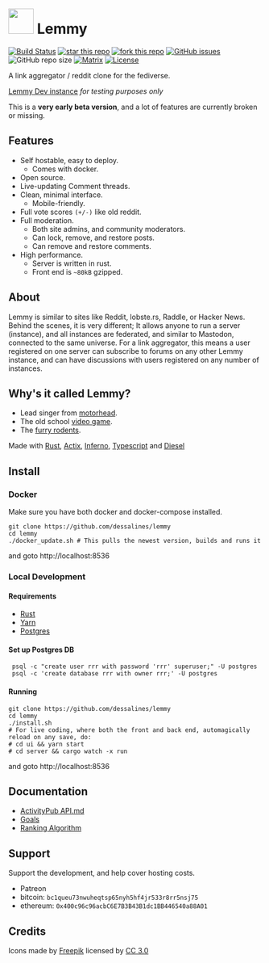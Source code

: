 <h1><img src="https://image.flaticon.com/icons/svg/194/194242.svg" width="50px" height="50px" /> Lemmy</h1>

[![Build Status](https://travis-ci.org/dessalines/lemmy.svg?branch=master)](https://travis-ci.org/dessalines/lemmy)
[![star this repo](http://githubbadges.com/star.svg?user=dessalines&repo=lemmy&style=flat)](https://github.com/dessalines/lemmy)
[![fork this repo](http://githubbadges.com/fork.svg?user=dessalines&repo=lemmy&style=flat)](https://github.com/dessalines/lemmy/fork)
[![GitHub issues](https://img.shields.io/github/issues-raw/dessalines/lemmy.svg)](https://github.com/dessalines/lemmy/issues)
![GitHub repo size](https://img.shields.io/github/repo-size/dessalines/lemmy.svg)
[![Matrix](https://img.shields.io/matrix/rust-reddit-fediverse:matrix.org.svg?label=matrix-chat)](https://riot.im/app/#/room/#rust-reddit-fediverse:matrix.org)
[![License](https://img.shields.io/github/license/dessalines/lemmy.svg)](LICENSE)

A link aggregator / reddit clone for the fediverse.

[Lemmy Dev instance](https://dev.lemmy.ml) *for testing purposes only*

This is a **very early beta version**, and a lot of features are currently broken or missing.

## Features
- Self hostable, easy to deploy.
  - Comes with docker.
- Open source.
- Live-updating Comment threads.
- Clean, minimal interface.
  - Mobile-friendly.
- Full vote scores `(+/-)` like old reddit.
- Full moderation.
  - Both site admins, and community moderators.
  - Can lock, remove, and restore posts.
  - Can remove and restore comments.
- High performance.
  - Server is written in rust.
  - Front end is `~80kB` gzipped.

## About
Lemmy is similar to sites like Reddit, lobste.rs, Raddle, or Hacker News. Behind the scenes, it is very different; It allows anyone to run a server (instance), and all instances are federated, and similar to Mastodon, connected to the same universe. For a link aggregator, this means a user registered on one server can subscribe to forums on any other Lemmy instance, and can have discussions with users registered on any number of instances.

## Why's it called Lemmy?
- Lead singer from [motorhead](https://invidio.us/watch?v=pWB5JZRGl0U).
- The old school [video game](https://en.wikipedia.org/wiki/Lemmings_(video_game)).
- The [furry rodents](http://sunchild.fpwc.org/lemming-the-little-giant-of-the-north/).

Made with [Rust](https://www.rust-lang.org), [Actix](https://actix.rs/), [Inferno](https://www.infernojs.org), [Typescript](https://www.typescriptlang.org/) and [Diesel](http://diesel.rs/)

## Install
### Docker
Make sure you have both docker and docker-compose installed.
```
git clone https://github.com/dessalines/lemmy
cd lemmy
./docker_update.sh # This pulls the newest version, builds and runs it
```
and goto http://localhost:8536
### Local Development
#### Requirements
- [Rust](https://www.rust-lang.org/)
- [Yarn](https://yarnpkg.com/en/)
- [Postgres](https://www.sqlite.org/index.html)
#### Set up Postgres DB
```
 psql -c "create user rrr with password 'rrr' superuser;" -U postgres
 psql -c 'create database rrr with owner rrr;' -U postgres
```
#### Running
```
git clone https://github.com/dessalines/lemmy
cd lemmy
./install.sh
# For live coding, where both the front and back end, automagically reload on any save, do:
# cd ui && yarn start
# cd server && cargo watch -x run
```
and goto http://localhost:8536

## Documentation
- [ActivityPub API.md](docs/API.md)
- [Goals](docs/goals.md)
- [Ranking Algorithm](docs/ranking.md)

## Support
Support the development, and help cover hosting costs.
- Patreon
- bitcoin: `bc1queu73nwuheqtsp65nyh5hf4jr533r8rr5nsj75`
- ethereum: `0x400c96c96acbC6E7B3B43B1dc1BB446540a88A01`

## Credits

Icons made by [Freepik](https://www.freepik.com/) licensed by [CC 3.0](http://creativecommons.org/licenses/by/3.0/)
